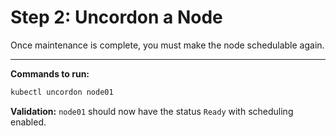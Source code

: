 # Step 2: Uncordon a Node

Once maintenance is complete, you must make the node schedulable again.

---

**Commands to run:**
```bash
kubectl uncordon node01
```

**Validation:**
`node01` should now have the status `Ready` with scheduling enabled.
